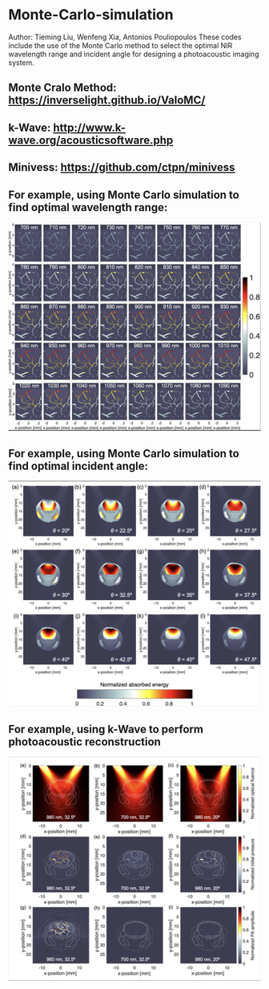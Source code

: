 # Monte-Carlo-simulation

Author: Tieming Liu, Wenfeng Xia, Antonios Pouliopoulos
These codes include the use of the Monte Carlo method to select the optimal NIR wavelength range and incident angle for designing a photoacoustic imaging system.
## Monte Cralo Method: https://inverselight.github.io/ValoMC/
## k-Wave: http://www.k-wave.org/acousticsoftware.php
## Minivess: https://github.com/ctpn/minivess

## For example, using Monte Carlo simulation to find optimal wavelength range:
![image](https://github.com/tiemingliu/Monte-Carlo-simulation/blob/main/optimal%20wavelength.png)
## For example, using Monte Carlo simulation to find optimal incident angle:
![image](https://github.com/tiemingliu/Monte-Carlo-simulation/blob/main/incident%20angle.png)
## For example, using k-Wave to perform photoacoustic reconstruction
![image](https://github.com/tiemingliu/Monte-Carlo-simulation/blob/main/photoacoustic%20reconstruction.png)
